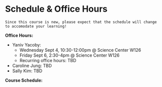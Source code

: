 # Schedule & Office Hours

```{warning}
Since this course is new, please expect that the schedule will change to accomodate your learning!
```


**Office Hours:**
* Yaniv Yacoby:
  * Wednesday Sept 4, 10:30-12:00pm @ Science Center W126
  * Friday Sept 6, 2:30-4pm @ Science Center W126
  * Recurring office hours: TBD
* Caroline Jung: TBD
* Sally Kim: TBD


**Course Schedule:**


